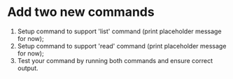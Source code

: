# Add two new commands

1. Setup command to support 'list' command (print placeholder message for now);
2. Setup command to support 'read' command (print placeholder message for now);
3. Test your command by running both commands and ensure correct output.